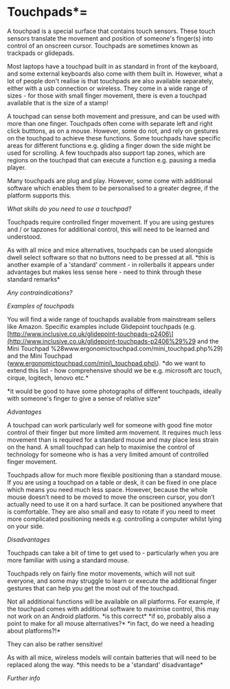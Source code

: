 # Touchpads\*=

A touchpad is a special surface that contains touch sensors.  These touch sensors translate the movement and position of someone's finger\(s\) into control of an onscreen cursor.  Touchpads are sometimes known as trackpads or glidepads.

Most laptops have a touchpad built in as standard in front of the keyboard, and some external keyboards also come with them built in.  However, what a lot of people don't realise is that touchpads are also available separately, either with a usb connection or wireless.  They come in a wide range of sizes - for those with small finger movement, there is even a touchpad available that is  the size of a stamp!

A touchpad can sense both movement and pressure, and can be used with more than one finger.  Touchpads often come with separate left and right click butttons, as on a mouse.  However, some do not, and rely on gestures on the touchpad to achieve these functions.  Some touchpads have specific areas for different functions e.g. gliding a finger down the side might be used for scrolling.  A few touchpads also support tap zones, which are regions on the touchpad that can execute a function e.g. pausing a media player.

Many touchpads are plug and play.   However, some come with additional software which enables them to be personalised to a greater degree, if the platform supports this.

_What skills do you need to use a touchpad?_

Touchpads require controlled finger movement.  If you are using gestures and / or tapzones for additional control, this will need to be learned and understood.

As with all mice and mice alternatives, touchpads can be used alongside dwell select software so that no buttons need to be pressed at all. \*this is another example of a 'standard' comment - in rollerballs it appears under advantages but makes less sense here - need to think through these standard remarks\*

_Any contraindications?_

_Examples of touchpads_

You will find a wide range of touchapds available from mainstream sellers like Amazon.  Specific examples include Glidepoint touchpads \(e.g. [http://www.inclusive.co.uk/glidepoint-touchpads-p2406\](http://www.inclusive.co.uk/glidepoint-touchpads-p2406%29%29 and the Mini Touchpad %28www.ergonomictouchpad.com/mini_touchpad.php%29\) and the Mini Touchpad \(www.ergonomictouchpad.com/mini\_touchpad.php\).  \*do we want to extend this list - how comprehensive should we be e.g. microsoft arc touch, cirque, logitech, lenovo etc.\*

\*it would be good to have some photographs of different touchpads, ideally with someone's finger to give a sense of relative size\*

_Advantages_

A touchpad can work particularly well for someone with good fine motor control of their finger but more limited arm movement.  It requires much less movement than is required for a standard mouse and may place less strain on the hand.  A small touchpad can help to maximise the control of technology for someone who is has a very limited amount of controlled finger movement.

Touchpads allow for much more flexible positioning than a standard mouse. If you are using a touchpad on a table or desk, it can be fixed in one place which means you need much less space. However, because the whole mouse doesn’t need to be moved to move the onscreen cursor, you don’t actually need to use it on a hard surface. It can be positioned anywhere that is comfortable.  They are also small and easy to rotate if you need to meet more complicated positioning needs e.g. controlling a computer whilst lying on your side.

_Disadvantages_

Touchpads can take a bit of time to get used to - particularly when you are more familiar with using a standard mouse.

Touchpads rely on fairly fine motor movements, which will not suit everyone, and some may struggle to learn or execute the additional finger gestures that can help you get the most out of the touchpad.

Not all additional functions will be available on all platforms.  For example, if the touchpad comes with additional software to maximise control, this may not work on an Android platform. \*is this correct\* \*if so, probably also a point to make for all mouse alternatives?\* \*in fact, do we need a heading about platforms?!\*

They can also be rather sensitive!

As with all mice, wireless models will contain batteries that will need to be replaced along the way. \*this needs to be a 'standard' disadvantage\*

_Further info_

